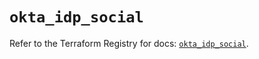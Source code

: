 # `okta_idp_social`

Refer to the Terraform Registry for docs: [`okta_idp_social`](https://registry.terraform.io/providers/okta/okta/4.6.3/docs/resources/idp_social).
